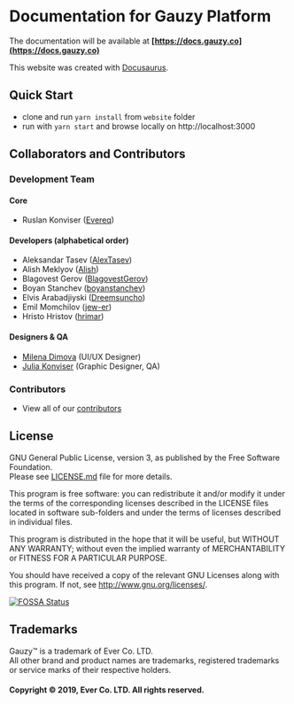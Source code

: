 # Documentation for Gauzy Platform

The documentation will be available at **[https://docs.gauzy.co](https://docs.gauzy.co)**

This website was created with [Docusaurus](https://docusaurus.io/).

## Quick Start

- clone and run `yarn install` from `website` folder
- run with `yarn start` and browse locally on http://localhost:3000

## Collaborators and Contributors

### Development Team

#### Core

-   Ruslan Konviser ([Evereq](https://github.com/evereq))

#### Developers (alphabetical order)

-   Aleksandar Tasev ([AlexTasev](https://github.com/AlexTasev))
-   Alish Meklyov ([Alish](https://github.com/AlishMekliov931))
-   Blagovest Gerov ([BlagovestGerov](https://github.com/BlagovestGerov))
-   Boyan Stanchev ([boyanstanchev](https://github.com/boyanstanchev))
-   Elvis Arabadjiyski ([Dreemsuncho](https://github.com/Dreemsuncho))
-   Emil Momchilov ([jew-er](https://github.com/jew-er))
-   Hristo Hristov ([hrimar](https://github.com/hrimar))

#### Designers & QA

-   [Milena Dimova](https://www.linkedin.com/in/dimova-milena-31010414) (UI/UX Designer)
-   [Julia Konviser](https://www.linkedin.com/in/julia-konviser-8b917552) (Graphic Designer, QA)

### Contributors

-   View all of our [contributors](https://github.com/ever-co/gauzy-docs/graphs/contributors)

## License

GNU General Public License, version 3, as published by the Free Software Foundation.  
Please see [LICENSE.md](LICENSE.md) file for more details.

This program is free software: you can redistribute it and/or modify it under the terms of the corresponding licenses described in the LICENSE files located in software sub-folders and under the terms of licenses described in individual files.

This program is distributed in the hope that it will be useful, but WITHOUT ANY WARRANTY; without even the implied warranty of MERCHANTABILITY or FITNESS FOR A PARTICULAR PURPOSE.

You should have received a copy of the relevant GNU Licenses along with this program. If not, see http://www.gnu.org/licenses/.

[![FOSSA Status](https://app.fossa.io/api/projects/git%2Bgithub.com%2Fever-co%2Fgauzy-docs.svg?type=large)](https://app.fossa.io/projects/git%2Bgithub.com%2Fever-co%2Fgauzy-docs?ref=badge_large)

## Trademarks

Gauzy™ is a trademark of Ever Co. LTD.  
All other brand and product names are trademarks, registered trademarks or service marks of their respective holders.

#### Copyright © 2019, Ever Co. LTD. All rights reserved.
